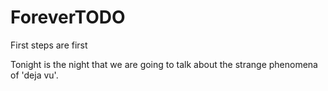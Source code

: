 # ForeverTODO
First steps are first

Tonight is the night that we are going to talk about the strange phenomena of 'deja vu'.
